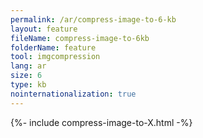```yaml
---
permalink: /ar/compress-image-to-6-kb
layout: feature
fileName: compress-image-to-6kb
folderName: feature
tool: imgcompression
lang: ar
size: 6
type: kb
nointernationalization: true
---
```

{%- include compress-image-to-X.html -%}
      